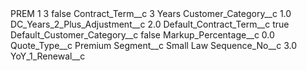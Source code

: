 <?xml version="1.0" encoding="UTF-8"?>
<CustomMetadata xmlns="http://soap.sforce.com/2006/04/metadata" xmlns:xsi="http://www.w3.org/2001/XMLSchema-instance" xmlns:xsd="http://www.w3.org/2001/XMLSchema">
    <label>PREM 1 3</label>
    <protected>false</protected>
    <values>
        <field>Contract_Term__c</field>
        <value xsi:type="xsd:string">3 Years</value>
    </values>
    <values>
        <field>Customer_Category__c</field>
        <value xsi:type="xsd:double">1.0</value>
    </values>
    <values>
        <field>DC_Years_2_Plus_Adjustment__c</field>
        <value xsi:type="xsd:double">2.0</value>
    </values>
    <values>
        <field>Default_Contract_Term__c</field>
        <value xsi:type="xsd:boolean">true</value>
    </values>
    <values>
        <field>Default_Customer_Category__c</field>
        <value xsi:type="xsd:boolean">false</value>
    </values>
    <values>
        <field>Markup_Percentage__c</field>
        <value xsi:type="xsd:double">0.0</value>
    </values>
    <values>
        <field>Quote_Type__c</field>
        <value xsi:type="xsd:string">Premium</value>
    </values>
    <values>
        <field>Segment__c</field>
        <value xsi:type="xsd:string">Small Law</value>
    </values>
    <values>
        <field>Sequence_No__c</field>
        <value xsi:type="xsd:double">3.0</value>
    </values>
    <values>
        <field>YoY_1_Renewal__c</field>
        <value xsi:nil="true"/>
    </values>
</CustomMetadata>
